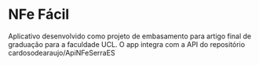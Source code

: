 # NFe Fácil
Aplicativo desenvolvido como projeto de embasamento para artigo final de graduação para a faculdade UCL.
O app integra com a API do repositório cardosodearaujo/ApiNFeSerraES
